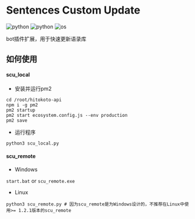 # Sentences Custom Update

![python](https://img.shields.io/badge/Version-1.2.1-cyan) ![python](https://img.shields.io/badge/Python-3.11.3-blue) ![os](https://img.shields.io/badge/OS-All-orange)

bot插件扩展，用于快速更新语录库

## 如何使用

#### scu_local

- 安装并运行pm2

```
cd /root/hitokoto-api
npm i -g pm2
pm2 startup
pm2 start ecosystem.config.js --env production
pm2 save
```

- 运行程序

`python3 scu_local.py`

#### scu_remote

- Windows

`start.bat` or `scu_remote.exe`

- Linux

`python3 scu_remote.py # 因为scu_remote是为Windows设计的，不推荐在Linux中使用>= 1.2.1版本的scu_remote`
